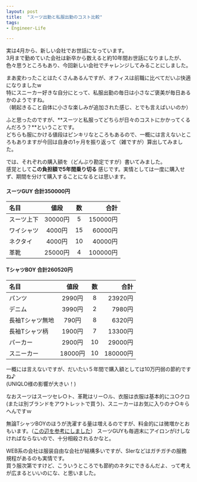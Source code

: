 ```yaml
---
layout: post
title:  "スーツ出勤と私服出勤のコスト比較"
tags:
- Engineer-Life

---
```

実は4月から、新しい会社でお世話になっています。  
3月まで勤めていた会社は新卒から数えると約10年間お世話になりましたが、色々思うところもあり、今回新しい会社でチャレンジしてみることにしました。

まあ変わったことはたくさんあるんですが、オフィスは前職に比べてだいぶ快適になりましたw  
特にスニーカー好きな自分にとって、私服出勤の毎日は小さなご褒美が毎日あるかのようですね。  
（朝起きること自体に小さな楽しみが追加された感じ、とでも言えばいいのか）

ふと思ったのですが、**スーツと私服ってどちらが日々のコストにかかってくるんだろう？**ということです。  
どちらも服にかける値段はピンキリなところもあるので、一概には言えないところもありますが今回は自身の1ヶ月を振り返って（雑ですが）算出してみました。

<!--
<a href="https://px.a8.net/svt/ejp?a8mat=2TIHUT+5YXI5U+38JA+5Z6WX" target="_blank" rel="nofollow">
<img border="0" width="468" height="60" alt="" src="https://www21.a8.net/svt/bgt?aid=170504165361&wid=001&eno=01&mid=s00000015103001004000&mc=1"></a>
<img border="0" width="1" height="1" src="https://www15.a8.net/0.gif?a8mat=2TIHUT+5YXI5U+38JA+5Z6WX" alt="">
-->

では、それぞれの購入額を（どんぶり勘定ですが）書いてみました。  
感覚として**この負担額で5年間乗り切る**
感じです。実情としては一度に購入せず、期間を分けて購入することになるとは思います。

#### スーツGUY 合計350000円

|   名目     |      値段    |   数   |    合計     |
|:-----------|:-----------:|:------:|------------:|
| スーツ上下  |     30000円 |   5    | 150000円    |
| ワイシャツ  |      4000円 |   15   | 60000円     |
| ネクタイ    |      4000円 |   10   | 40000円     |
| 革靴        |    25000円 |    4   | 100000円    |

#### TシャツBOY 合計260520円

| 名目 | 値段 | 数 | 合計 |
|:-----------|:------------:|:------------:|------------:|
| パンツ | 2990円 | 8 | 23920円 |
| デニム | 3990円 | 2 | 7980円 |
| 長袖Tシャツ無地 | 790円 | 8 | 6320円 |
| 長袖Tシャツ柄 | 1900円 | 7 | 13300円 |
| パーカー   | 2900円 | 10 | 29000円 |
| スニーカー | 18000円 | 10 | 180000円 |

一概には言えないですが、だいたい５年間で購入額としては10万円弱の節約ですね♪  
(UNIQLO様の影響が大きい！)

なおスーツはスーツセレ○ト、革靴はリー○ル、衣服は衣服は基本的にユ○クロ(または別ブランドをアウトレットで買う)、スニーカーはお気に入りのナ○キらへんですｗ

無論TシャツBOYのほうが洗濯する量は増えるのですが、料金的には微増かとおもいます。（[この辺を参考にしました](https://www.haruru29.net/blog/post-794/)）
スーツGUYも毎週末にアイロンがけしなければならないので、十分相殺されるかなと。

WEB系の会社は服装自由な会社が結構多いですが、SIerなどはガチガチの服務規程があるのも実情です。  
買う服次第ですけど、こういうところでも節約のネタにできるんだよ、って考えが広まるといいのにな、と思いました。

<!--
<table cellpadding="0" cellspacing="0" border="0" style=" border:1px solid #ccc; width:300px;"><tr style="border-style:none;"><td style="vertical-align:top; border-style:none; padding:10px; width:108px;"><a href="https://rpx.a8.net/svt/ejp?a8mat=2HSPW2+9XTJCI+2HOM+BWGDT&rakuten=y&a8ejpredirect=http%3A%2F%2Fhb.afl.rakuten.co.jp%2Fhgc%2Fg00q0724.2bo11c45.g00q0724.2bo12179%2Fa15082587770_2HSPW2_9XTJCI_2HOM_BWGDT%3Fpc%3Dhttp%253A%252F%252Fitem.rakuten.co.jp%252Fbook%252F14605405%252F%26m%3Dhttp%253A%252F%252Fm.rakuten.co.jp%252Fbook%252Fi%252F18308972%252F" target="_blank" rel="nofollow"><img border="0" alt="" src="http://thumbnail.image.rakuten.co.jp/@0_mall/book/cabinet/6181/9784087816181.jpg?_ex=128x128" /></a></td><td style="font-size:12px; vertical-align:middle; border-style:none; padding:10px;"><p style="padding:0; margin:0;"><a href="https://rpx.a8.net/svt/ejp?a8mat=2HSPW2+9XTJCI+2HOM+BWGDT&rakuten=y&a8ejpredirect=http%3A%2F%2Fhb.afl.rakuten.co.jp%2Fhgc%2Fg00q0724.2bo11c45.g00q0724.2bo12179%2Fa15082587770_2HSPW2_9XTJCI_2HOM_BWGDT%3Fpc%3Dhttp%253A%252F%252Fitem.rakuten.co.jp%252Fbook%252F14605405%252F%26m%3Dhttp%253A%252F%252Fm.rakuten.co.jp%252Fbook%252Fi%252F18308972%252F" target="_blank" rel="nofollow">スタメン25着で着まわす毎日コーディネート塾 ほぼユニクロで男のオシャレはうまくいく [ MB ]</a></p><p style="color:#666; margin-top:5px line-height:1.5;">価格:<span style="font-size:14px; color:#C00; font-weight:bold;">1,512円</span><br/><span style="font-size:10px; font-weight:normal;">(2017/5/4 19:20時点)</span><br/><span style="font-weight:bold;">感想(2件)</span></p></td></tr></table>
<img border="0" width="1" height="1" src="https://www19.a8.net/0.gif?a8mat=2HSPW2+9XTJCI+2HOM+BWGDT" alt="">
-->
